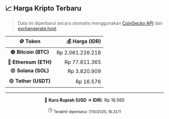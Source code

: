 

<!-- HARGA_KRIPTO -->
## 📈 Harga Kripto Terbaru

> Data ini diperbarui secara otomatis menggunakan [CoinGecko API](https://www.coingecko.com/) dan [exchangerate.host](https://exchangerate.host/)

<div align="center">

| 🪙 Token | 💰 Harga (IDR) |
|:------:|---------------:|
| 🟠 **Bitcoin (BTC)**   | Rp 2.061.226.218 |
| 🔵 **Ethereum (ETH)**  | Rp 77.811.365 |
| 🟣 **Solana (SOL)**    | Rp 3.820.909 |
| 🟢 **Tether (USDT)**   | Rp 16.576 |

---

💱 **Kurs Rupiah (USD → IDR)**: Rp 16.565

🕒 <sub>Terakhir diperbarui: 7/10/2025, 18.23.11</sub>

</div>
<!-- /HARGA_KRIPTO -->